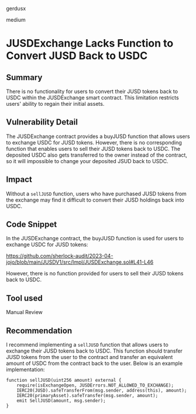 gerdusx

medium

# JUSDExchange Lacks Function to Convert JUSD Back to USDC

## Summary
There is no functionality for users to convert their JUSD tokens back to USDC within the JUSDExchange smart contract. This limitation restricts users' ability to regain their initial assets.

## Vulnerability Detail
The JUSDExchange contract provides a buyJUSD function that allows users to exchange USDC for JUSD tokens. However, there is no corresponding function that enables users to sell their JUSD tokens back to USDC. The deposited USDC also gets transferred to the owner instead of the contract, so it will impossible to change your deposited JSUD back to USDC.

## Impact
Without a `sellJUSD` function, users who have purchased JUSD tokens from the exchange may find it difficult to convert their JUSD holdings back into USDC. 

## Code Snippet
In the JUSDExchange contract, the buyJUSD function is used for users to exchange USDC for JUSD tokens:

https://github.com/sherlock-audit/2023-04-jojo/blob/main/JUSDV1/src/Impl/JUSDExchange.sol#L41-L46

However, there is no function provided for users to sell their JUSD tokens back to USDC.

## Tool used
Manual Review

## Recommendation
I recommend implementing a `sellJUSD` function that allows users to exchange their JUSD tokens back to USDC. This function should transfer JUSD tokens from the user to the contract and transfer an equivalent amount of USDC from the contract back to the user. Below is an example implementation:

```solidity
function sellJUSD(uint256 amount) external {
    require(isExchangeOpen, JUSDErrors.NOT_ALLOWED_TO_EXCHANGE);
    IERC20(JUSD).safeTransferFrom(msg.sender, address(this), amount);
    IERC20(primaryAsset).safeTransfer(msg.sender, amount);
    emit SellJUSD(amount, msg.sender);
}
```
